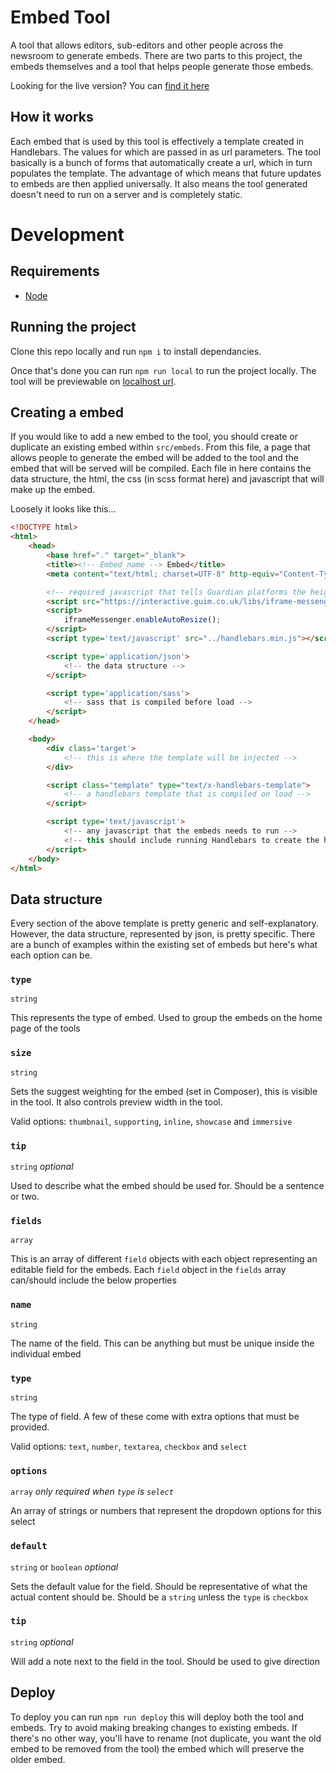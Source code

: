 # Embed Tool

A tool that allows editors, sub-editors and other people across the newsroom to generate embeds. There are two parts to this project, the embeds themselves and a tool that helps people generate those embeds.

Looking for the live version? You can [find it here](https://interactive.guim.co.uk/tools/embed-tool/)

## How it works
Each embed that is used by this tool is effectively a template created in Handlebars. The values for which are passed in as url parameters. The tool basically is a bunch of forms that automatically create a url, which in turn populates the template. The advantage of which means that future updates to embeds are then applied universally. It also means the tool generated doesn't need to run on a server and is completely static.

# Development

## Requirements
* [Node](https://nodejs.org/en/download/)

## Running the project
Clone this repo locally and run `npm i` to install dependancies.

Once that's done you can run `npm run local` to run the project locally. The tool will be previewable on [localhost url](http://localhost:8080/tools/embed-tool/).

## Creating a embed
If you would like to add a new embed to the tool, you should create or duplicate an existing embed within `src/embeds`. From this file, a page that allows people to generate the embed will be added to the tool and the embed that will be served will be compiled. Each file in here contains the data structure, the html, the css (in scss format here) and javascript that will make up the embed.

Loosely it looks like this...

```html
<!DOCTYPE html>
<html>
    <head>
        <base href="." target="_blank">
        <title><!-- Embed name --> Embed</title>
        <meta content="text/html; charset=UTF-8" http-equiv="Content-Type">

        <!-- required javascript that tells Guardian platforms the height of the iframe -->
        <script src="https://interactive.guim.co.uk/libs/iframe-messenger/iframeMessenger.js"></script>
        <script>
            iframeMessenger.enableAutoResize();
        </script>
        <script type='text/javascript' src="../handlebars.min.js"></script>

        <script type='application/json'>
            <!-- the data structure -->
        </script>

        <script type='application/sass'>
            <!-- sass that is compiled before load -->
        </script>
    </head>

    <body>
        <div class='target'>
            <!-- this is where the template will be injected -->
        </div>

        <script class="template" type="text/x-handlebars-template">
            <!-- a handlebars template that is compiled on load -->
        </script>

        <script type='text/javascript'>
            <!-- any javascript that the embeds needs to run -->
            <!-- this should include running Handlebars to create the html -->
        </script>
    </body>
</html>
```

## Data structure
Every section of the above template is pretty generic and self-explanatory. However, the data structure, represented by json, is pretty specific. There are a bunch of examples within the existing set of embeds but here's what each option can be.

### `type`
`string`

This represents the type of embed. Used to group the embeds on the home page of the tools

### `size`
`string`

Sets the suggest weighting for the embed (set in Composer), this is visible in the tool. It also controls preview width in the tool.

Valid options: `thumbnail`, `supporting`, `inline`, `showcase` and `immersive`

### `tip`
`string` *optional*

Used to describe what the embed should be used for. Should be a sentence or two.

### `fields`
`array`

This is an array of different `field` objects with each object representing an editable field for the embeds. Each `field` object in the `fields` array can/should include the below properties

### `name`
`string`

The name of the field. This can be anything but must be unique inside the individual embed

### `type`
`string`

The type of field. A few of these come with extra options that must be provided.

Valid options: `text`, `number`, `textarea`, `checkbox` and `select`

### `options`
`array` *only required when `type` is `select`*

An array of strings or numbers that represent the dropdown options for this select

### `default`
`string` or `boolean` *optional*

Sets the default value for the field. Should be representative of what the actual content should be. Should be a `string` unless the `type` is `checkbox`

### `tip`
`string` *optional*

Will add a note next to the field in the tool. Should be used to give direction

## Deploy
To deploy you can run `npm run deploy` this will deploy both the tool and embeds. Try to avoid making breaking changes to existing embeds. If there's no other way, you'll have to rename (not duplicate, you want the old embed to be removed from the tool) the embed which will preserve the older embed.
